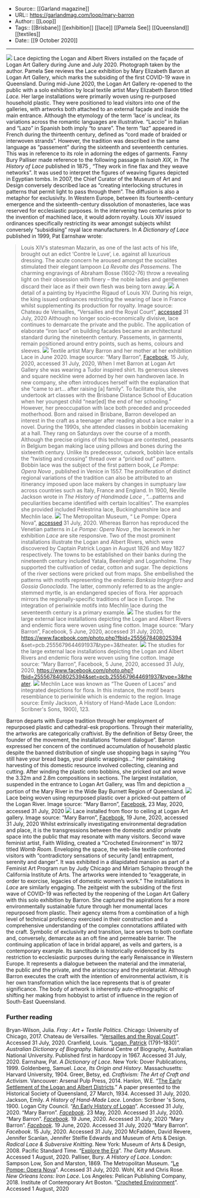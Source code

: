 ﻿
  * Source:: [[Garland magazine]]
  * URL:: https://garlandmag.com/loop/mary-barron
  * Author:: [[Loop]]
  * Tags:: [[Brisbane]] [[exhibition]] [[lace]] [[Pamela See]] [[Queensland]] [[textiles]]
  * Date:: [[9 October 2020]]


* * *
![](https://garlandmag.com/wp-content/uploads/2020/10/lace-article-image-1-1-1024x660.jpg)
Lace depicting the Logan and Albert Rivers installed on the façade of Logan Art Gallery during June and July 2020. Photograph taken by the author.
Pamela See reviews the Lace exhibition by Mary Elizabeth Baron at Logan Art Gallery, which marks the subsiding of the first COVID-19 wave in Queensland.
During mid-June 2020, the Logan Art Gallery re-opened to the public with a solo exhibition by local textile artist Mary Elizabeth Baron titled _Lace._ Her large installations were primarily woven using re-purposed household plastic. They were positioned to lead visitors into one of the galleries, with artworks both attached to an external façade and inside the main entrance.
Although the etymology of the term ‘lace’ is unclear, its variations across the romantic languages are illustrative. “Laccio” in Italian and “Lazo” in Spanish both imply “to snare”. The term “laz” appeared in French during the thirteenth century, defined as “cord made of braided or interwoven strands”. However, the tradition was described in the same language as “passement” during the sixteenth and seventeenth centuries. This was in reference to its role in adorning the edges of garments.
Fanny Bury Palliser made reference to the following passage in _Isaiah XIX,_ in _The History of Lace_ published in 1875 _,_ “They work in fine flax and they weave networks”. It was used to interpret the figures of weaving figures depicted in Egyptian tombs. In 2007, the Chief Curator of the Museum of Art and Design conversely described lace as “creating interlocking structures in patterns that permit light to pass through them”.
The diffusion is also a metaphor for exclusivity. In Western Europe, between its fourteenth-century emergence and the sixteenth-century dissolution of monasteries, lace was reserved for ecclesiastic purposes. In the intervening two centuries prior to the invention of machined lace, it would adorn royalty. Louis XIV issued ordinances specifically restricting its wear amongst subjects whilst conversely “subsidising” royal lace manufacturers.
In _A Dictionary of Lace_ published in 1999, Pat Earnshaw wrote:
> Louis XIV’s statesman Mazarin, as one of the last acts of his life, brought out an edict ‘Contre le Luve’, i.e. against all luxurious dressing. The acute concern he aroused amongst the socialites stimulated their elegant lampoon _La Revolte des Passemens_. The charming engravings of Abraham Bosse (1602-76) throw a revealing light on their obsession with finery – the noble ladies and gentlemen discard their lace as if their own flesh was being torn away.
![](https://garlandmag.com/wp-content/uploads/2020/10/lace-article-image-2.jpg)
A detail of a painting by Hyacinthe Rigaud of Louis XIV. During his reign, the king issued ordinances restricting the wearing of lace in France whilst supplementing its production for royalty. Image source: Chateau de Versailles, “Versailles and the Royal Court”, [accessed](http://en.chateauversailles.fr/discover/resources/versailles-and-royal-court#the-reign-of-louis-xiv) 31 July, 2020
Although no longer socio-economically divisive, lace continues to demarcate the private and the public. The application of elaborate “iron lace” on building facades became an architectural standard during the nineteenth century. Passements, in garments, remain positioned around entry points, such as hems, colours and sleeves.
![](https://garlandmag.com/wp-content/uploads/2020/10/lace-article-image-3-300x203.jpg)
Textile artist Mary Barron and her mother at her exhibition Lace in June 2020. Image source: “Mary Barron”, [Facebook](https://www.facebook.com/photo.php?fbid=2588324324760802&set=pcb.2588324491427452&type=3&theater.), 15 July, 2020, accessed 31 July, 2020,
When I met Barron at Logan Art Gallery she was wearing a Tudor inspired shirt. Its generous sleeves and square neckline were adorned by her own handwoven lace. In new company, she often introduces herself with the explanation that she “came to art… after raising [a] family”. To facilitate this, she undertook art classes with the Brisbane Distance School of Education when her youngest child “near[ed] the end of her schooling.” However, her preoccupation with lace both preceded and proceeded motherhood.
Born and raised in Brisbane, Barron developed an interest in the craft as a teenager after reading about a lace maker in a novel. During the 1990s, she attended classes in bobbin lacemaking at a hall. They rang on Saturdays over the course of a month. Although the precise origins of this technique are contested, peasants in Belgium began making lace using pillows and bones during the sixteenth century. Unlike its predecessor, cutwork, bobbin lace entails the “twisting and crossing” thread over a “pricked out” pattern. Bobbin lace was the subject of the first pattern book, _Le Pompe: Opera Nova_ , published in Venice in 1557.
The proliferation of distinct regional variations of the tradition can also be attributed to an itinerancy imposed upon lace makers by changes in sumptuary law across countries such as Italy, France and England. In 1900, Neville Jackson wrote in _The History of Handmade Lace_ , “…patterns and peculiarities became identified with certain localities”. The examples she provided included Pelestrina lace, Buckinghamshire lace and Mechlin lace.
![](https://garlandmag.com/wp-content/uploads/2020/10/lace-article-image-4-1024x700.jpg)
The Metropolitan Museum, “ Le Pompe: Opera Nova”, [accessed](https://www.metmuseum.org/art/collection/search/356989?searchField=All&sortBy=Relevance&ft=Giovanni+Battista++Marchio+Sessa&offset=0&rpp=20&pos=2) 31 July, 2020.
Whereas Barron has reproduced the Venetian patterns in _Le Pompe: Opera Nova_ , the lacework in her exhibition _Lace_ are site responsive. Two of the most prominent installations illustrate the Logan and Albert Rivers, which were discovered by Captain Patrick Logan in August 1826 and May 1827 respectively. The towns to be established on their banks during the nineteenth century included Yatala, Beenleigh and Loganholme. They supported the cultivation of cedar, cotton and sugar. The depictions of the river sections were pricked out from maps. She embellished the patterns with motifs representing the endemic _Banksia Integrifora_ and _Gossia Gonoclada_. The latter, commonly referred to as the angle-stemmed myrtle, is an endangered species of flora. Her approach mirrors the regionally-specific traditions of lace in Europe. The integration of periwinkle motifs into Mechlin lace during the seventeenth century is a primary example.
[![](https://garlandmag.com/wp-content/uploads/2020/10/lace-article-image-6-1.jpg)](https://garlandmag.com/wp-content/uploads/2020/10/lace-article-image-6-1.jpg)
     The studies for the large external lace installations depicting the Logan and Albert Rivers and endemic flora were woven using fine cotton. Image source: “Mary Barron”, Facebook, 5 June, 2020, accessed 31 July, 2020, https://www.facebook.com/photo.php?fbid=2555678408025394 &set=pcb.2555679644691937&type=3&theater.
[![](https://garlandmag.com/wp-content/uploads/2020/10/lace-article-image-6.jpg)](https://garlandmag.com/wp-content/uploads/2020/10/lace-article-image-6.jpg)
     The studies for the large external lace installations depicting the Logan and Albert Rivers and endemic flora were woven using fine cotton. Image source: “Mary Barron”, Facebook, 5 June, 2020, accessed 31 July, 2020, https://www.facebook.com/photo.php?fbid=2555678408025394&set=pcb.2555679644691937&type=3&theater.
[![](https://garlandmag.com/wp-content/uploads/2020/10/lace-article-image-5.jpg)](https://garlandmag.com/wp-content/uploads/2020/10/lace-article-image-5.jpg)
     Mechlin Lace was known as “The Queen of Laces” and integrated depictions for flora. In this instance, the motif bears resemblance to periwinkle which is endemic to the region. Image source: Emily Jackson, A History of Hand-Made Lace (London: Scribner's Sons, 1900), 123.
  

 
Barron departs with Europe tradition through her employment of repurposed plastic and cathedral-esk proportions. Through their materiality, the artworks are categorically craftivist. By the definition of Betsy Greer, the founder of the movement, the installations “foment dialogue”. Barron expressed her concern of the continued accumulation of household plastic despite the banned distribution of single use shopping bags in saying “You still have your bread bags, your plastic wrappings…” Her painstaking harvesting of this domestic resource involved collecting, cleaning and cutting. After winding the plastic onto bobbins, she pricked out and wove the 3.32m and 2.8m compositions in sections. The largest installation, suspended in the entrance to Logan Art Gallery, was 11m and depiction a portion of the Mary River in the Wide Bay Burnett Region of Queensland.
![](https://garlandmag.com/wp-content/uploads/2020/10/lace-article-image-7.jpg)
Lace being woven using repurposed plastic over a pricked-out pattern of the Logan River. Image source: “Mary Barron”, [Facebook](https://www.facebook.com/photo.php?fbid=2545265489066686&set=pcb.2545268862399682&type=3&theater.), 23 May, 2020, accessed 31 July, 2020
![](https://garlandmag.com/wp-content/uploads/2020/10/lace-article-image-9.jpg)
Lace installed from floor to ceiling at Logan Art gallery. Image source: “Mary Barron”, [Facebook](https://www.facebook.com/photo.php?fbid=2567380666855168&set=pcb.2567383116854923&type=3&theater), 19 June, 2020, accessed 31 July, 2020
Whilst extrinsically investigating environmental degradation and place, it is the transgressions between the domestic and/or private space into the public that may resonate with many visitors. Second wave feminist artist, Faith Wilding, created a “Crocheted Environment” in 1972 titled _Womb Room_. Enveloping the space, the web-like textile confronted visitors with “contradictory sensations of security [and] entrapment, serenity and danger”. It was exhibited in a dilapidated mansion as part of a Feminist Art Program run by Judy Chicago and Miriam Schapiro through the California Institute of Arts. The artworks were intended to “exaggerate, in order to exorcise, legacies of domestic women’s work.” The installations in _Lace_ are similarly engaging.
The zeitgeist with the subsiding of the first wave of COVID-19 was reflected by the reopening of the Logan Art Gallery with this solo exhibition by Barron. She captured the aspirations for a more environmentally sustainable future through her monumental laces repurposed from plastic. Their agency stems from a combination of a high level of technical proficiency exercised in their construction and a comprehensive understanding of the complex connotations affiliated with the craft.
Symbolic of exclusivity and transition, lace serves to both conflate and, conversely, demarcate as an oft fine and permeable barrier. The continuing application of lace in bridal apparel, as veils and garters, is a contemporary example. Its sanctitude is historically evidenced by its restriction to ecclesiastic purposes during the early Renaissance in Western Europe. It represents a dialogue between the material and the immaterial, the public and the private, and the aristocracy and the proletariat.
Although Barron executes the craft with the intention of environmental activism, it is her own transformation which the lace represents that is of greater significance. The body of artwork is inherently auto-ethnographic of shifting her making from hobbyist to artist of influence in the region of South-East Queensland.
### Further reading
Bryan-Wilson, Julia. _Fray : Art + Textile Politics_. Chicago: University of Chicago, 2017.
Chateau de Versailles. “[Versailles and the Royal Court](http://en.chateauversailles.fr/discover/resources/versailles-and-royal-court#the-reign-of-louis-xiv.)”. Accessed 31 July, 2020.
Cranfield, Louis. “[Logan, Patrick](http://adb.anu.edu.au/biography/logan-patrick-2367/text3107) (1791–1830)”. _Australian Dictionary of Biography._ National Centre of Biography, Australian National University. Published first in hardcopy in 1967. Accessed 31 July, 2020.
Earnshaw, Pat. _A Dictionary of Lace_. New York: Dover Publications, 1999.
Goldenberg, Samuel. _Lace, Its Origin and History_. Massachusetts: Harvard University, 1904.
Greer, Betsy, ed. _Craftivism: The Art of Craft and Activism_. Vancouver: Arsenal Pulp Press, 2014.
Hanlon, W.E. “[The Early Settlement of the Logan and Albert Districts](https://espace.library.uq.edu.au/data/UQ_207601/s18378366_1935_2_5_208.pdf?dsi_version=abd6058311f2c6140569a44d6fa07bef&Expires=1595992018&Key-Pair-Id=APKAJKNBJ4MJBJNC6NLQ&Signature=GcTOsUfIDV8lyUeDVn3FDAPbctLNbgvE8txULr4OF-jbxZmfImRCJ3mByYEE-MzfsfONrk5sC4d8oYvbfzkH2LwMepg6fCcCND4d4Me5JFvzbjM83k3SQvy5OdMsK-SLwluDWc2cvbBmQKE-RZ80wgoa4PmubaCf4vGEdwRJy3p~20nJNDwGso3mPe7gPH7AmacrmMDqdEZ5yVcQ1jozPQoVGOtgfMmUGgxAvS8njfbE9SNVBgHjDrR~1dn9mX5lkbthhTn-8wnGL-TpXajzNegAcUy2WMWfXJYILSsT7Ch8faX-f2es6g2YfipU187XM6fv5vrqiBhfDbro~W8voQ__.).” A paper presented to the Historical Society of Queensland, 27 March, 1934. Accessed 31 July, 2020.
Jackson, Emily. _A History of Hand-Made Lace_. London: Scribner 's Sons, 1900.
Logan City Council. “[An Early History of Logan](https://www.logan.qld.gov.au/early-history-logan/early-history-logan-1)”. Accessed 31 July, 2020.
“Mary Barron”. [_Facebook_](https://www.facebook.com/photo.php?fbid=2545265489066686&set=pcb.2545268862399682&type=3&theater). 23 May, 2020. Accessed 31 July, 2020.
“Mary Barron”. [_Facebook_](https://www.facebook.com/photo.php?fbid=2555678408025394&set=pcb.2555679644691937&type=3&theater). 19 June, 2020. Accessed 31 July, 2020
“Mary Barron”. [_Facebook_](https://www.facebook.com/photo.php?fbid=2567380666855168&set=pcb.2567383116854923&type=3&theater). 19 June, 2020. Accessed 31 July, 2020
“Mary Barron”. _Facebook_. 15 July, 2020. Accessed 31 July, 2020
McFadden, David Revere, Jennifer Scanlan, Jennifer Steifle Edwards and Museum of Arts & Design. _Radical Lace & Subversive Knitting_. New York: Museum of Arts & Design, 2008.
Pacific Standard Time. “[Explore the Era](https://blogs.getty.edu/pacificstandardtime/explore-the-era/archives/i103/)”. _The Getty Museum._ Accessed 1 August, 2020.
Palliser, Bury. _A History of Lace_. London: Sampson Low, Son and Marston, 1869.
The Metropolitan Museum. “[Le Pompe: Opera Nova](https://www.metmuseum.org/art/collection/search/356989?searchField=All&sortBy=Relevance&ft=Giovanni+Battista++Marchio+Sessa&offset=0&rpp=20&pos=2)”. Accessed 31 July, 2020.
Wohl, Kit and Chris Rose. _New Orleans Icons: Iron Lace_. Los Angeles: Pelican Publishing Company, 2018.
Institute of Contemporary Art Boston. “[Crocheted Environment](https://www.icaboston.org/art/faith-wilding/crocheted-environment)”. Accessed 1 August, 2020
